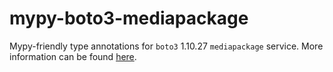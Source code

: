# mypy-boto3-mediapackage

Mypy-friendly type annotations for `boto3` 1.10.27 `mediapackage` service.
More information can be found [here](https://github.com/vemel/mypy_boto3).
